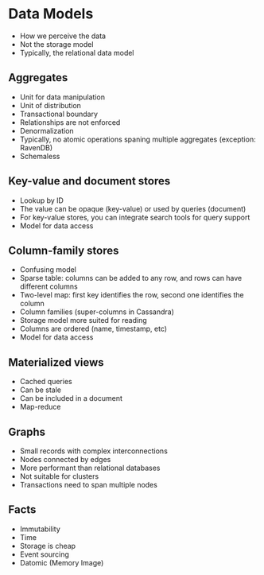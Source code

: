 # Data Models

 * How we perceive the data
 * Not the storage model
 * Typically, the relational data model

## Aggregates

 * Unit for data manipulation
 * Unit of distribution
 * Transactional boundary
 * Relationships are not enforced
 * Denormalization
 * Typically, no atomic operations spaning multiple aggregates (exception: RavenDB)
 * Schemaless

## Key-value and document stores

 * Lookup by ID
 * The value can be opaque (key-value) or used by queries (document)
 * For key-value stores, you can integrate search tools for query support
 * Model for data access

## Column-family stores

 * Confusing model
 * Sparse table: columns can be added to any row, and rows can have different columns 
 * Two-level map: first key identifies the row, second one identifies the column
 * Column families (super-columns in Cassandra)
 * Storage model more suited for reading
 * Columns are ordered (name, timestamp, etc) 
 * Model for data access

## Materialized views

 * Cached queries
 * Can be stale
 * Can be included in a document
 * Map-reduce

## Graphs

 * Small records with complex interconnections
 * Nodes connected by edges
 * More performant than relational databases
 * Not suitable for clusters
 * Transactions need to span multiple nodes

## Facts

 * Immutability
 * Time
 * Storage is cheap
 * Event sourcing
 * Datomic (Memory Image)
